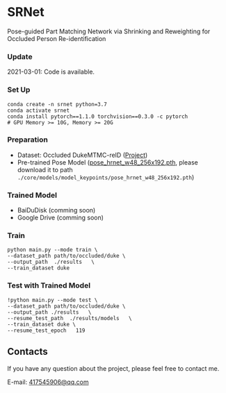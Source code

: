 # SRNet
Pose-guided Part Matching Network via Shrinking and Reweighting for Occluded Person
Re-identification

### Update
2021-03-01: Code is available.



### Set Up
```shell script
conda create -n srnet python=3.7
conda activate srnet
conda install pytorch==1.1.0 torchvision==0.3.0 -c pytorch
# GPU Memory >= 10G, Memory >= 20G
```


### Preparation
* Dataset: Occluded DukeMTMC-reID ([Project](https://github.com/lightas/Occluded-DukeMTMC-Dataset))
* Pre-trained Pose Model ([pose_hrnet_w48_256x192.pth](https://drive.google.com/drive/folders/1hOTihvbyIxsm5ygDpbUuJ7O_tzv4oXjC), 
please download it to path ```./core/models/model_keypoints/pose_hrnet_w48_256x192.pth```)


### Trained Model 
* BaiDuDisk (comming soon)
* Google Drive (comming soon)

### Train
```
python main.py --mode train \
--dataset_path path/to/occluded/duke \
--output_path  ./results   \
--train_dataset duke
```

### Test with Trained Model
```
!python main.py --mode test \
--dataset_path path/to/occluded/duke \
--output_path ./results   \
--resume_test_path  ./results/models   \
--train_dataset duke \
--resume_test_epoch   119
```

## Contacts
If you have any question about the project, please feel free to contact me.

E-mail: 417545906@qq.com

